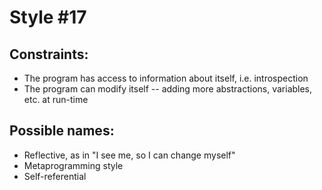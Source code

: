 # Style #17

## Constraints:

* The program has access to information about itself, i.e. introspection
* The program can modify itself -- adding more abstractions, variables, etc. at run-time

## Possible names:

* Reflective, as in "I see me, so I can change myself"
* Metaprogramming style
* Self-referential